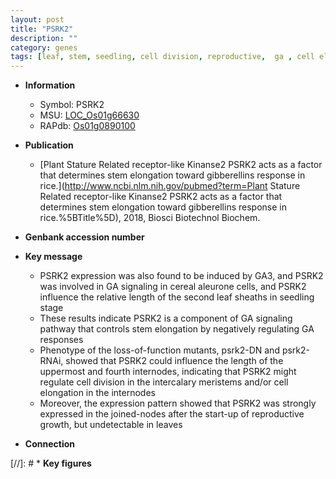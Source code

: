```yaml
---
layout: post
title: "PSRK2"
description: ""
category: genes
tags: [leaf, stem, seedling, cell division, reproductive,  ga , cell elongation, GA, intercalary meristem, reproductive growth]
---
```


* **Information**  
    + Symbol: PSRK2  
    + MSU: [LOC_Os01g66630](http://rice.plantbiology.msu.edu/cgi-bin/ORF_infopage.cgi?orf=LOC_Os01g66630)  
    + RAPdb: [Os01g0890100](http://rapdb.dna.affrc.go.jp/viewer/gbrowse_details/irgsp1?name=Os01g0890100)  

* **Publication**  
    + [Plant Stature Related receptor-like Kinanse2 PSRK2 acts as a factor that determines stem elongation toward gibberellins response in rice.](http://www.ncbi.nlm.nih.gov/pubmed?term=Plant Stature Related receptor-like Kinanse2 PSRK2 acts as a factor that determines stem elongation toward gibberellins response in rice.%5BTitle%5D), 2018, Biosci Biotechnol Biochem.

* **Genbank accession number**  

* **Key message**  
    + PSRK2 expression was also found to be induced by GA3, and PSRK2 was involved in GA signaling in cereal aleurone cells, and PSRK2 influence the relative length of the second leaf sheaths in seedling stage
    + These results indicate PSRK2 is a component of GA signaling pathway that controls stem elongation by negatively regulating GA responses
    + Phenotype of the loss-of-function mutants, psrk2-DN and psrk2-RNAi, showed that PSRK2 could influence the length of the uppermost and fourth internodes, indicating that PSRK2 might regulate cell division in the intercalary meristems and/or cell elongation in the internodes
    + Moreover, the expression pattern showed that PSRK2 was strongly expressed in the joined-nodes after the start-up of reproductive growth, but undetectable in leaves

* **Connection**  

[//]: # * **Key figures**  


